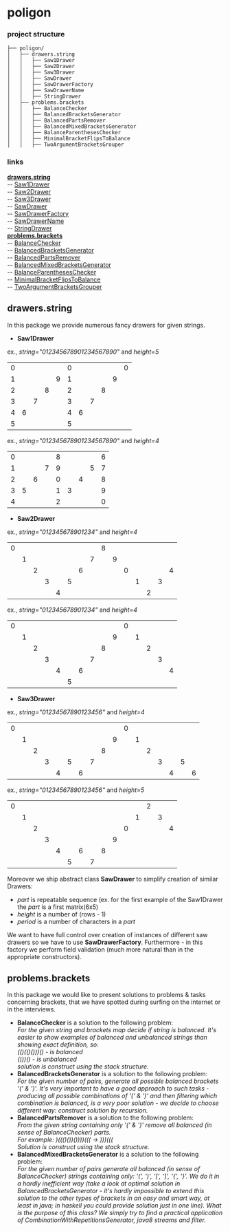 # poligon
### project structure
```
├── poligon/
│   ├── drawers.string
│   │   ├── Saw1Drawer
│   │   ├── Saw2Drawer
│   │   ├── Saw3Drawer
│   │   ├── SawDrawer
│   │   ├── SawDrawerFactory
│   │   ├── SawDrawerName
│   │   ├── StringDrawer
│   ├── problems.brackets
│   │   ├── BalanceChecker
│   │   ├── BalancedBracketsGenerator
│   │   ├── BalancedPartsRemover
│   │   ├── BalancedMixedBracketsGenerator
│   │   ├── BalanceParenthesesChecker
│   │   ├── MinimalBracketFlipsToBalance
│   │   ├── TwoArgumentBracketsGrouper
```

### links
**[drawers.string](#drawers.string)**  
-- [Saw1Drawer](#Saw1Drawer)  
-- [Saw2Drawer](#Saw2Drawer)  
-- [Saw3Drawer](#Saw3Drawer)  
-- [SawDrawer](#SawDrawer)  
-- [SawDrawerFactory](#SawDrawerFactory)  
-- [SawDrawerName](#SawDrawerName)  
-- [StringDrawer](#StringDrawer)  
**[problems.brackets](#problems.brackets)**  
-- [BalanceChecker](#BalanceChecker)  
-- [BalancedBracketsGenerator](#BalancedBracketsGenerator)  
-- [BalancedPartsRemover](#BalancedPartsRemover)  
-- [BalancedMixedBracketsGenerator](#BalancedMixedBracketsGenerator)  
-- [BalanceParenthesesChecker](#BalanceParenthesesChecker)  
-- [MinimalBracketFlipsToBalance](#MinimalBracketFlipsToBalance)  
-- [TwoArgumentBracketsGrouper](#TwoArgumentBracketsGrouper)
<a name="drawers.string"></a>
## drawers.string
In this package we provide numerous fancy drawers for given strings.
<a name="Saw1Drawer"></a>
* **Saw1Drawer**

ex., _string="012345678901234567890"_ and _height=5_  

|   |   |   |   |   |   |   |   |   |   |   |
|---|---|---|---|---|---|---|---|---|---|---|
| 0 |   |   |   |   | 0 |   |   |   |   | 0 |
| 1 |   |   |   | 9 | 1 |   |   |   | 9 |   |
| 2 |   |   | 8 |   | 2 |   |   | 8 |   |   |
| 3 |   | 7 |   |   | 3 |   | 7 |   |   |   |
| 4 | 6 |   |   |   | 4 | 6 |   |   |   |   |
| 5 |   |   |   |   | 5 |   |   |   |   |   |

ex., _string="012345678901234567890"_ and _height=4_

|   |   |   |   |   |   |   |   |   |
|---|---|---|---|---|---|---|---|---|
| 0 |   |   |   | 8 |   |   |   | 6 |
| 1 |   |   | 7 | 9 |   |   | 5 | 7 |
| 2 |   | 6 |   | 0 |   | 4 |   | 8 |
| 3 | 5 |   |   | 1 | 3 |   |   | 9 |
| 4 |   |   |   | 2 |   |   |   | 0 |

<a name="Saw2Drawer"></a>
* **Saw2Drawer**

ex., _string="012345678901234"_ and _height=4_

|   |   |   |   |   |   |   |   |   |   |   |   |   |   |   |
|---|---|---|---|---|---|---|---|---|---|---|---|---|---|---|
| 0 |   |   |   |   |   |   |   | 8 |   |   |   |   |   |   |
|   | 1 |   |   |   |   |   | 7 |   | 9 |   |   |   |   |   |
|   |   | 2 |   |   |   | 6 |   |   |   | 0 |   |   |   | 4 |
|   |   |   | 3 |   | 5 |   |   |   |   |   | 1 |   | 3 |   |
|   |   |   |   | 4 |   |   |   |   |   |   |   | 2 |   |   |

ex., _string="012345678901234"_ and _height=4_

|   |   |   |   |   |   |   |   |   |   |   |   |   |   |   |
|---|---|---|---|---|---|---|---|---|---|---|---|---|---|---|
| 0 |   |   |   |   |   |   |   |   |   | 0 |   |   |   |   |
|   | 1 |   |   |   |   |   |   |   | 9 |   | 1 |   |   |   |
|   |   | 2 |   |   |   |   |   | 8 |   |   |   | 2 |   |   |
|   |   |   | 3 |   |   |   | 7 |   |   |   |   |   | 3 |   |
|   |   |   |   | 4 |   | 6 |   |   |   |   |   |   |   | 4 |
|   |   |   |   |   | 5 |   |   |   |   |   |   |   |   |   |

<a name="Saw3Drawer"></a>
* **Saw3Drawer**

ex., _string="01234567890123456"_ and _height=4_

|   |   |   |   |   |   |   |   |   |   |   |   |   |   |   |   |   |
|---|---|---|---|---|---|---|---|---|---|---|---|---|---|---|---|---|
| 0 |   |   |   |   |   |   |   |   |   | 0 |   |   |   |   |   |   |
|   | 1 |   |   |   |   |   |   |   | 9 |   | 1 |   |   |   |   |   |
|   |   | 2 |   |   |   |   |   | 8 |   |   |   | 2 |   |   |   |   |
|   |   |   | 3 |   | 5 |   | 7 |   |   |   |   |   | 3 |   | 5 |   |
|   |   |   |   | 4 |   | 6 |   |   |   |   |   |   |   | 4 |   | 6 |

ex., _string="01234567890123456"_ and _height=5_

|   |   |   |   |   |   |   |   |   |   |   |   |   |   |   |
|---|---|---|---|---|---|---|---|---|---|---|---|---|---|---|
| 0 |   |   |   |   |   |   |   |   |   |   |   | 2 |   |   |
|   | 1 |   |   |   |   |   |   |   |   |   | 1 |   | 3 |   |
|   |   | 2 |   |   |   |   |   |   |   | 0 |   |   |   | 4 |
|   |   |   | 3 |   |   |   |   |   | 9 |   |   |   |   |   |
|   |   |   |   | 4 |   | 6 |   | 8 |   |   |   |   |   |   |
|   |   |   |   |   | 5 |   | 7 |   |   |   |   |   |   |   |

<a name="SawDrawer"></a>
Moreover we ship abstract class **SawDrawer** to simplify creation of
similar Drawers:
- _part_ is repeatable sequence (ex. for the first example of the 
Saw1Drawer the _part_ is a first matrix(6x5)
- _height_ is a number of (rows - 1)
- _period_ is a number of characters in a _part_

<a name="SawDrawerFactory"></a>
We want to have full control over creation of instances of different saw 
drawers so we have to use **SawDrawerFactory**. Furthermore - in this 
factory we perform field validation (much more natural than in the 
appropriate constructors).
<a name="problems.brackets"></a>
## problems.brackets

In this package we would like to present solutions to problems & tasks
concerning brackets, that we have spotted during surfing on the internet 
or in the interviews.
<a name="BalanceChecker"></a>
* **BalanceChecker**
is a solution to the following problem:  
*For the given string and brackets map decide if string is balanced. It's
easier to show examples of balanced and unbalanced strings than showing
exact definition, so:  
(()(()()))() - is *balanced*  
()))() - is *unbalanced*  
solution is construct using the stack structure.*
<a name="BalancedBracketsGenerator"></a>
* **BalancedBracketsGenerator**
is a solution to the following problem:  
*For the given number of pairs, generate all possible balanced 
brackets '(' & ')'. It's very important to have a good approach to such
tasks - producing all possible combinations of '(' & ')' and then filtering
which combination is balanced, is a very poor solution - we decide to choose 
different way: construct solution by recursion.*
<a name="BalancedPartsRemover"></a>
* **BalancedPartsRemover**
is a solution to the following problem:  
*From the given string containing only '(' & ')' remove all balanced (in 
sense of BalanceChecker) parts.  
For example: )((()())())))((( -> )))(((  
Solution is construct using the stack structure.*
<a name="BalancedPartsRemover"></a>
* **BalancedMixedBracketsGenerator**
is a solution to the following problem:  
*For the given number of pairs generate all balanced (in sense of 
BalanceChecker) strings containing only: '(', ')', '\[', '\]', '{', '}'. 
We do it in a hardly inefficient way (take a look at optimal solution in
BalancedBracketsGenerator - it's hardly impossible to extend this solution
to the other types of brackets in an easy and smart way, at least in java;
in haskell you could provide solution just in one line). What is the 
purpose of this class? We simply try to find a practical application of
CombinationWithRepetitionsGenerator, java8 streams and filter.*
